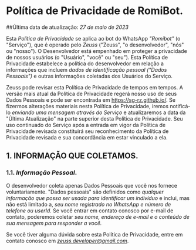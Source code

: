 # Política de Privacidade de RomiBot.
##Última data de atualização: *27 de maio de 2023*

Esta *Política de Privacidade* se aplica ao bot do WhatsApp *"Romibot"* (o "Serviço"), que é operado pelo *Zeuss* ("Zeuss", "o desenvolvedor", "nós" ou "nosso"). O Desenvolvedor está empenhado em proteger a privacidade de nossos usuários (o "Usuário", "você" ou "seu"). Esta Política de Privacidade estabelece a política do desenvolvedor em relação a informações que incluem *dados de identificação pessoal ("Dados Pessoais")* e outras informações coletadas dos Usuários do Serviço.

Zeuss pode revisar esta Política de Privacidade de tempos em tempos. A versão mais atual da Política de Privacidade regerá nosso uso de seus Dados Pessoais e pode ser encontrada em https://sg-rz.github.io/. Se fizermos alterações materiais nesta Política de Privacidade, iremos notificá-lo *enviando uma mensagem através do Serviço* e atualizaremos a data da "Última Atualização" na parte superior desta Política de Privacidade. Seu uso continuado do Serviço após a entrada em vigor da Política de Privacidade revisada constituirá seu reconhecimento da Política de Privacidade revisada e sua concordância em estar vinculado a ela.

## 1. INFORMAÇÃO QUE COLETAMOS.

### 1.1. *Informação Pessoal*.

O desenvolvedor coleta apenas Dados Pessoais que você nos fornece voluntariamente. "Dados pessoais" são definidos como *qualquer informação que possa ser usada para identificar um indivíduo* e inclui, mas não está limitado a, *seu nome registrado no WhatsApp e número de telefone ou userId.*
Se você entrar em contato conosco por e-mail de contato, poderemos coletar *seu nome, endereço de e-mail e o conteúdo de sua mensagem para responder a você.*

Se você tiver alguma dúvida sobre esta Política de Privacidade, entre em contato conosco em *zeuss.developer@gmail.com*.
